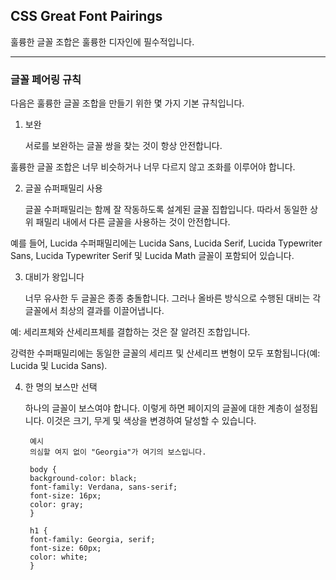 ## CSS Great Font Pairings

훌륭한 글꼴 조합은 훌륭한 디자인에 필수적입니다.

---

### 글꼴 페어링 규칙

다음은 훌륭한 글꼴 조합을 만들기 위한 몇 가지 기본 규칙입니다.

1. 보완

   서로를 보완하는 글꼴 쌍을 찾는 것이 항상 안전합니다.

훌륭한 글꼴 조합은 너무 비슷하거나 너무 다르지 않고 조화를 이루어야 합니다.

2. 글꼴 슈퍼패밀리 사용

   글꼴 수퍼패밀리는 함께 잘 작동하도록 설계된 글꼴 집합입니다. 따라서 동일한 상위 패밀리 내에서 다른 글꼴을 사용하는 것이 안전합니다.

예를 들어, Lucida 수퍼패밀리에는 Lucida Sans, Lucida Serif, Lucida Typewriter Sans, Lucida Typewriter Serif 및 Lucida Math 글꼴이 포함되어 있습니다.

3. 대비가 왕입니다

   너무 유사한 두 글꼴은 종종 충돌합니다. 그러나 올바른 방식으로 수행된 대비는 각 글꼴에서 최상의 결과를 이끌어냅니다.

예: 세리프체와 산세리프체를 결합하는 것은 잘 알려진 조합입니다.

강력한 수퍼패밀리에는 동일한 글꼴의 세리프 및 산세리프 변형이 모두 포함됩니다(예: Lucida 및 Lucida Sans).

4.  한 명의 보스만 선택

    하나의 글꼴이 보스여야 합니다. 이렇게 하면 페이지의 글꼴에 대한 계층이 설정됩니다. 이것은 크기, 무게 및 색상을 변경하여 달성할 수 있습니다.

         예시
         의심할 여지 없이 "Georgia"가 여기의 보스입니다.

         body {
         background-color: black;
         font-family: Verdana, sans-serif;
         font-size: 16px;
         color: gray;
         }

         h1 {
         font-family: Georgia, serif;
         font-size: 60px;
         color: white;
         }
